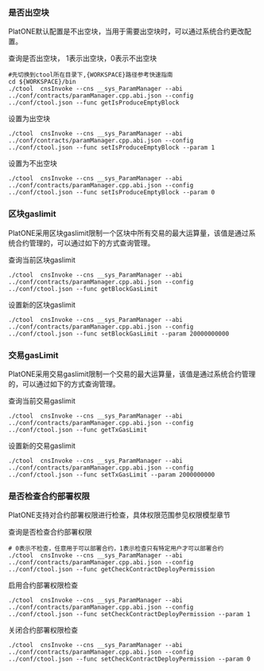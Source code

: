 
### 是否出空块

PlatONE默认配置是不出空块，当用于需要出空块时，可以通过系统合约更改配置。

查询是否出空块， 1表示出空块，0表示不出空块
```
#先切换到ctool所在目录下,{WORKSPACE}路径参考快速指南
cd ${WORKSPACE}/bin
./ctool  cnsInvoke --cns __sys_ParamManager --abi ../conf/contracts/paramManager.cpp.abi.json --config ../conf/ctool.json --func getIsProduceEmptyBlock
```

设置为出空块

```
./ctool  cnsInvoke --cns __sys_ParamManager --abi ../conf/contracts/paramManager.cpp.abi.json --config ../conf/ctool.json --func setIsProduceEmptyBlock --param 1
```

设置为不出空块

```
./ctool  cnsInvoke --cns __sys_ParamManager --abi ../conf/contracts/paramManager.cpp.abi.json --config ../conf/ctool.json --func setIsProduceEmptyBlock --param 0
```

### 区块gaslimit

PlatONE采用区块gaslimit限制一个区块中所有交易的最大运算量，该值是通过系统合约管理的，可以通过如下的方式查询管理。

查询当前区块gaslimit

```
./ctool  cnsInvoke --cns __sys_ParamManager --abi ../conf/contracts/paramManager.cpp.abi.json --config ../conf/ctool.json --func getBlockGasLimit
```

设置新的区块gaslimit

```
./ctool  cnsInvoke --cns __sys_ParamManager --abi ../conf/contracts/paramManager.cpp.abi.json --config ../conf/ctool.json --func setBlockGasLimit --param 20000000000
```

### 交易gasLimit
PlatONE采用交易gaslimit限制一个交易的最大运算量，该值是通过系统合约管理的，可以通过如下的方式查询管理。

查询当前交易gaslimit

```
./ctool  cnsInvoke --cns __sys_ParamManager --abi ../conf/contracts/paramManager.cpp.abi.json --config ../conf/ctool.json --func getTxGasLimit
```

设置新的交易gaslimit

```
./ctool  cnsInvoke --cns __sys_ParamManager --abi ../conf/contracts/paramManager.cpp.abi.json --config ../conf/ctool.json --func setTxGasLimit --param 2000000000
```

### 是否检查合约部署权限
PlatONE支持对合约部署权限进行检查，具体权限范围参见权限模型章节

查询是否检查合约部署权限

```
# 0表示不检查，任意用于可以部署合约，1表示检查只有特定用户才可以部署合约
./ctool  cnsInvoke --cns __sys_ParamManager --abi ../conf/contracts/paramManager.cpp.abi.json --config ../conf/ctool.json --func getCheckContractDeployPermission
```

启用合约部署权限检查

```
./ctool  cnsInvoke --cns __sys_ParamManager --abi ../conf/contracts/paramManager.cpp.abi.json --config ../conf/ctool.json --func setCheckContractDeployPermission --param 1
```
关闭合约部署权限检查

```
./ctool  cnsInvoke --cns __sys_ParamManager --abi ../conf/contracts/paramManager.cpp.abi.json --config ../conf/ctool.json --func setCheckContractDeployPermission --param 0
```


